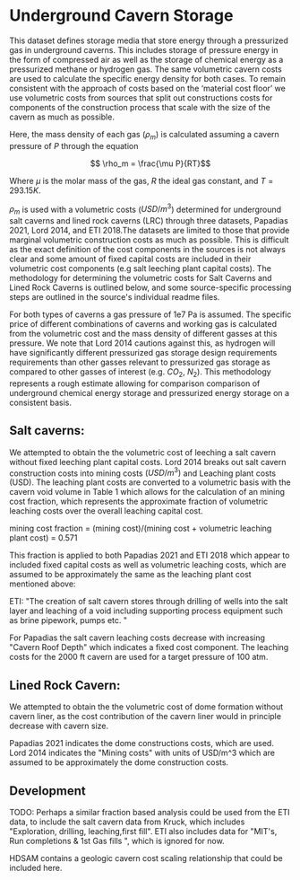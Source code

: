 # Underground Cavern Storage 

This dataset defines storage media that store energy through a pressurized gas in underground caverns. This includes storage of pressure energy in the form of compressed air as well as the storage of chemical energy as a pressurized methane or hydrogen gas. The same volumetric cavern costs are used to calculate the specific energy density for both cases. To remain consistent with the approach of costs based on the ‘material cost floor’ we use volumetric costs from sources that split out constructions costs for components of the construction process that scale with the size of the cavern as much as possible.

Here, the mass density of each gas ($\rho_m$) is calculated assuming a cavern pressure of $P$ through the equation 

$$ \rho_m = \frac{\mu P}{RT}$$

Where $\mu$ is the molar mass of the gas, $R$ the ideal gas constant,  and $T = 293.15 K$. 

$\rho_m$ is used with a volumetric costs ($USD/m^3$) determined for underground salt caverns and lined rock caverns (LRC) through three datasets, Papadias 2021, Lord 2014, and ETI 2018.The datasets are limited to those that provide marginal volumetric construction costs as much as possible. This is difficult as the exact definition of the cost components in the sources is not always clear and some amount of fixed capital costs are included in their volumetric cost components (e.g salt leeching plant capital costs). The methodology for determining the volumetric costs for Salt Caverns and Lined Rock Caverns is outlined below, and some source-specific processing steps are outlined in the source's individual readme files. 

For both types of caverns a gas pressure of 1e7 Pa is assumed. The specific price of different combinations of caverns and working gas is calculated from the volumetric cost and the mass density of different gasses at this pressure. We note that Lord 2014 cautions against this, as hydrogen will have significantly different pressurized gas storage design requirements requirements than other gasses relevant to pressurized gas storage as compared to other gasses of interest (e.g. $CO_2$, $N_2$). This methodology represents a rough estimate allowing for comparison comparison of underground chemical energy storage and pressurized energy storage on a consistent basis. 

## Salt caverns: 

We attempted to obtain the the volumetric cost of leeching a salt cavern without fixed leeching plant capital costs. Lord 2014 breaks out salt cavern construction costs into mining costs $(USD/m^3)$ and Leaching plant costs (USD). The leaching plant costs are converted to a volumetric basis with the cavern void volume in Table 1 which allows for the calculation of an mining cost fraction, which represents the approximate fraction of volumetric leaching costs over the overall leaching capital cost.

mining cost fraction = (mining cost)/(mining cost + volumetric leaching plant cost) = 0.571

This fraction is applied to both Papadias 2021 and ETI 2018 which appear to included fixed capital costs as well as volumetric leaching costs, which are assumed to be approximately the same as the leaching plant cost mentioned above: 

ETI: "The creation of salt cavern stores through drilling of wells into the salt layer and leaching 
of a void including supporting process equipment such as brine pipework, pumps etc. "

For Papadias the salt cavern leaching costs decrease with increasing "Cavern Roof Depth" which indicates a fixed cost component. The leaching costs for the 2000 ft cavern are used for a target pressure of 100 atm. 

## Lined Rock Cavern: 
We attempted to obtain the the volumetric cost of dome formation without cavern liner, as the cost contribution of the cavern liner would in principle decrease with cavern size. 

Papadias 2021 indicates the dome constructions costs, which are used. Lord 2014 indicates the "Mining costs" with units of USD/m^3 which are assumed to be approximately the dome construction costs. 

## Development

TODO: Perhaps a similar fraction based analysis could be used from the ETI data, to include the salt cavern data from Kruck, which includes "Exploration, drilling, leaching,first fill". ETI also includes data for "MIT's, Run completions & 1st Gas fills ", which is ignored for now. 

HDSAM contains a geologic cavern cost scaling relationship that could be included here. 